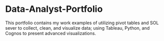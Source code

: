 # Data-Analyst-Portfolio

This portfolio contains my work examples of utilizing pivot tables and SOL sever to collect, clean, and visualize data; using Tableau, Python, and Cognos to present advanced visualizations.
